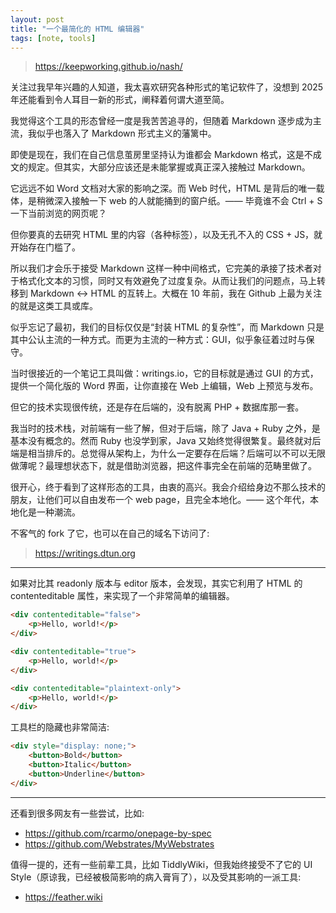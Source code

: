 ```yaml
---
layout: post
title: "一个最简化的 HTML 编辑器"
tags: [note, tools]
---
```


> <https://keepworking.github.io/nash/>

关注过我早年兴趣的人知道，我太喜欢研究各种形式的笔记软件了，没想到 2025 年还能看到令人耳目一新的形式，阐释着何谓大道至简。

<!--more-->

我觉得这个工具的形态曾经一度是我苦苦追寻的，但随着 Markdown 逐步成为主流，我似乎也落入了 Markdown 形式主义的藩篱中。

即使是现在，我们在自己信息茧房里坚持认为谁都会 Markdown 格式，这是不成文的规定。但其实，大部分应该还是未能掌握或真正深入接触过 Markdown。

它远远不如 Word 文档对大家的影响之深。而 Web 时代，HTML 是背后的唯一载体，是稍微深入接触一下 web 的人就能捅到的窗户纸。—— 毕竟谁不会 Ctrl + S 一下当前浏览的网页呢？

但你要真的去研究 HTML 里的内容（各种标签），以及无孔不入的 CSS + JS，就开始存在门槛了。

所以我们才会乐于接受 Markdown 这样一种中间格式，它完美的承接了技术者对于格式化文本的习惯，同时又有效避免了过度复杂。从而让我们的问题点，马上转移到 Markdown <-> HTML 的互转上。大概在 10 年前，我在 Github 上最为关注的就是这类工具或库。

似乎忘记了最初，我们的目标仅仅是“封装 HTML 的复杂性”，而 Markdown 只是其中公认主流的一种方式。而更为主流的一种方式：GUI，似乎象征着过时与保守。

当时很接近的一个笔记工具叫做：writings.io，它的目标就是通过 GUI 的方式，提供一个简化版的 Word 界面，让你直接在 Web 上编辑，Web 上预览与发布。

但它的技术实现很传统，还是存在后端的，没有脱离 PHP + 数据库那一套。

我当时的技术栈，对前端有一些了解，但对于后端，除了 Java + Ruby 之外，是基本没有概念的。然而 Ruby 也没学到家，Java 又始终觉得很繁复。最终就对后端是相当排斥的。总觉得从架构上，为什么一定要存在后端？后端可以不可以无限做薄呢？最理想状态下，就是借助浏览器，把这件事完全在前端的范畴里做了。

很开心，终于看到了这样形态的工具，由衷的高兴。我会介绍给身边不那么技术的朋友，让他们可以自由发布一个 web page，且完全本地化。—— 这个年代，本地化是一种潮流。

不客气的 fork 了它，也可以在自己的域名下访问了:

> <https://writings.dtun.org>

----

如果对比其 readonly 版本与 editor 版本，会发现，其实它利用了 HTML 的 contenteditable 属性，来实现了一个非常简单的编辑器。

```html
<div contenteditable="false">
    <p>Hello, world!</p>
</div>

<div contenteditable="true">
    <p>Hello, world!</p>
</div>

<div contenteditable="plaintext-only">
    <p>Hello, world!</p>
</div>
```

工具栏的隐藏也非常简洁:

```html
<div style="display: none;">
    <button>Bold</button>
    <button>Italic</button>
    <button>Underline</button>
</div>
```

----

还看到很多网友有一些尝试，比如:

- <https://github.com/rcarmo/onepage-by-spec>
- <https://github.com/Webstrates/MyWebstrates>

值得一提的，还有一些前辈工具，比如 TiddlyWiki，但我始终接受不了它的 UI Style（原谅我，已经被极简影响的病入膏肓了），以及受其影响的一派工具:

- <https://feather.wiki>
